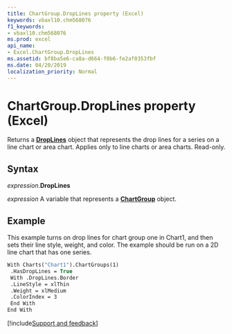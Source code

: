 ```yaml
---
title: ChartGroup.DropLines property (Excel)
keywords: vbaxl10.chm568076
f1_keywords:
- vbaxl10.chm568076
ms.prod: excel
api_name:
- Excel.ChartGroup.DropLines
ms.assetid: bf8ba5e6-ca8a-d664-f0b6-fe2af0353fbf
ms.date: 04/20/2019
localization_priority: Normal
---
```



# ChartGroup.DropLines property (Excel)

Returns a **[DropLines](Excel.DropLines(object).md)** object that represents the drop lines for a series on a line chart or area chart. Applies only to line charts or area charts. Read-only.


## Syntax

_expression_.**DropLines**

_expression_ A variable that represents a **[ChartGroup](Excel.ChartGroup(object).md)** object.


## Example

This example turns on drop lines for chart group one in Chart1, and then sets their line style, weight, and color. The example should be run on a 2D line chart that has one series.

```vb
With Charts("Chart1").ChartGroups(1) 
 .HasDropLines = True 
 With .DropLines.Border 
 .LineStyle = xlThin 
 .Weight = xlMedium 
 .ColorIndex = 3 
 End With 
End With
```


[!include[Support and feedback](~/includes/feedback-boilerplate.md)]